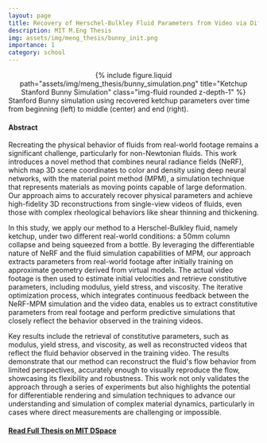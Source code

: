 ```yaml
---
layout: page
title: Recovery of Herschel-Bulkley Fluid Parameters from Video via Differentiable Simulations
description: MIT M.Eng Thesis
img: assets/img/meng_thesis/bunny_init.png
importance: 1
category: school
---
```


<center>
    <div class="row justify-content-sm-center">
        <div class="col-sm mt-3 mt-md-0">
            {% include figure.liquid path="assets/img/meng_thesis/bunny_simulation.png" title="Ketchup Stanford Bunny Simulation" class="img-fluid rounded z-depth-1" %}
        </div>
    </div>
</center>
<div class="caption">
    Stanford Bunny simulation using recovered ketchup parameters over time from beginning (left) to middle (center) and end (right).
</div>


#### Abstract
Recreating the physical behavior of fluids from real-world footage remains a significant challenge, particularly for non-Newtonian fluids. This work introduces a novel method that combines neural radiance fields (NeRF), which map 3D scene coordinates to color and density using deep neural networks, with the material point method (MPM), a simulation technique that represents materials as moving points capable of large deformation. Our approach aims to accurately recover physical parameters and achieve high-fidelity 3D reconstructions from single-view videos of fluids, even those with complex rheological behaviors like shear thinning and thickening.

In this study, we apply our method to a Herschel-Bulkley fluid, namely ketchup, under two different real-world conditions: a 50mm column collapse and being squeezed from a bottle. By leveraging the differentiable nature of NeRF and the fluid simulation capabilities of MPM, our approach extracts parameters from real-world footage after initially training on approximate geometry derived from virtual models. The actual video footage is then used to estimate initial velocities and retrieve constitutive parameters, including modulus, yield stress, and viscosity. The iterative optimization process, which integrates continuous feedback between the NeRF-MPM simulation and the video data, enables us to extract constitutive parameters from real footage and perform predictive simulations that closely reflect the behavior observed in the training videos.

Key results include the retrieval of constitutive parameters, such as modulus, yield stress, and viscosity, as well as reconstructed videos that reflect the fluid behavior observed in the training video. The results demonstrate that our method can reconstruct the fluid's flow behavior from limited perspectives, accurately enough to visually reproduce the flow, showcasing its flexibility and robustness. This work not only validates the approach through a series of experiments but also highlights the potential for differentiable rendering and simulation techniques to advance our understanding and simulation of complex material dynamics, particularly in cases where direct measurements are challenging or impossible.

#### [Read Full Thesis on MIT DSpace](https://dspace.mit.edu/handle/1721.1/157204)